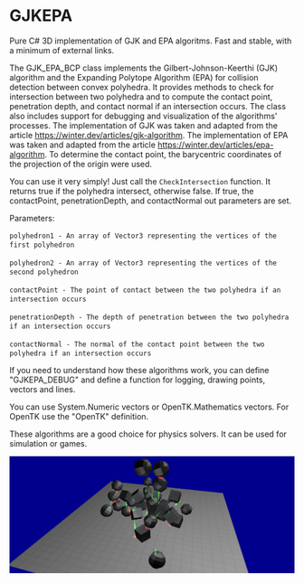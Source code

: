 # GJKEPA
Pure C# 3D implementation of GJK and EPA algoritms. Fast and stable, with a minimum of external links. 

The GJK_EPA_BСP class implements the Gilbert-Johnson-Keerthi (GJK) algorithm and the Expanding Polytope Algorithm (EPA) for collision detection between convex polyhedra.
It provides methods to check for intersection between two polyhedra and to compute the contact point, penetration depth, and contact normal if an intersection occurs.
The class also includes support for debugging and visualization of the algorithms' processes.
The implementation of GJK was taken and adapted from the article https://winter.dev/articles/gjk-algorithm.
The implementation of EPA was taken and adapted from the article https://winter.dev/articles/epa-algorithm.
To determine the contact point, the barycentric coordinates of the projection of the origin were used.

You can use it very simply! Just call the `CheckIntersection` function. It returns true if the polyhedra intersect, otherwise false. If true, the contactPoint, penetrationDepth, and contactNormal out parameters are set.

Parameters:
```
polyhedron1 - An array of Vector3 representing the vertices of the first polyhedron

polyhedron2 - An array of Vector3 representing the vertices of the second polyhedron

contactPoint - The point of contact between the two polyhedra if an intersection occurs

penetrationDepth - The depth of penetration between the two polyhedra if an intersection occurs

contactNormal - The normal of the contact point between the two polyhedra if an intersection occurs
```

If you need to understand how these algorithms work, you can define "GJKEPA_DEBUG" and define a function for logging, drawing points, vectors and lines.

You can use System.Numeric vectors or OpenTK.Mathematics vectors. For OpenTK use the "OpenTK" definition.

These algorithms are a good choice for physics solvers. It can be used for simulation or games.

![Example of using](https://github.com/exatb/GJKEPA/blob/main/screen.jpg)
